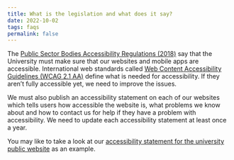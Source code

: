 ```yaml
---
title: What is the legislation and what does it say?
date: 2022-10-02
tags: faqs
permalink: false
---
```

The [Public Sector Bodies Accessibility Regulations (2018)](https://www.legislation.gov.uk/uksi/2018/952/contents/made) say that the University must make sure that our websites and mobile apps are accessible. International web standards called [Web Content Accessibility Guidelines (WCAG 2.1 AA)](https://www.w3.org/TR/WCAG21/) define what is needed for accessibility. If they aren’t fully accessible yet, we need to improve the issues.

We must also publish an accessibility statement on each of our websites which tells users how accessible the website is, what problems we know about and how to contact us for help if they have a problem with accessibility. We need to update each accessibility statement at least once a year.

You may like to take a look at our [accessibility statement for the university public website](https://www.westminster.ac.uk/about-us/our-university/corporate-information/policies-and-documents-a-z/website-accessibility-statement) as an example.